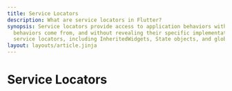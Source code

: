 ```yaml
---
title: Service Locators
description: What are service locators in Flutter?
synopsis: Service locators provide access to application behaviors without revealing where those
  behaviors come from, and without revealing their specific implementation. There are many ways to build
  service locators, including InheritedWidgets, State objects, and global definitions.
layout: layouts/article.jinja
---
```

# Service Locators

